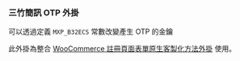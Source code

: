 ### 三竹簡訊 OTP 外掛

可以透過定義 `MXP_B32ECS` 常數改變產生 OTP 的金鑰

此外掛為整合 [WooCommerce 註冊頁面表單原生客製化方法外掛](https://github.com/nczz/mxp-woocommerce-custom-user-registration-form) 使用。
